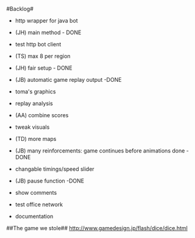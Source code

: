 #Backlog#

* http wrapper for java bot
* (JH) main method - DONE
* test http bot client
* (TS) max 8 per region
* (JH) fair setup - DONE
* (JB) automatic game replay output -DONE
* toma's graphics

* replay analysis
* (AA) combine scores
* tweak visuals
* (TD) more maps
* (JB) many reinforcements: game continues before animations done -DONE
* changable timings/speed slider
* (JB) pause function -DONE
* show comments
* test office network
* documentation

##The game we stole##
http://www.gamedesign.jp/flash/dice/dice.html